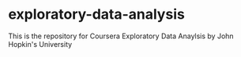 # exploratory-data-analysis
This is the repository for Coursera Exploratory Data Anaylsis by John Hopkin's University
